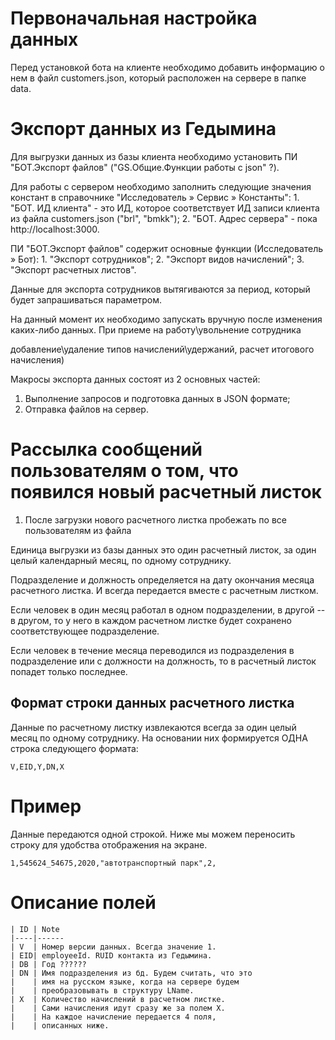 
# Первоначальная настройка данных

  Перед установкой бота на клиенте необходимо добавить информацию о нем в файл customers.json,
который расположен на сервере в папке data.

# Экспорт данных из Гедымина

  Для выгрузки данных из базы клиента необходимо установить ПИ "БОТ.Экспорт файлов" ("GS.Общие.Функции работы с json" ?).

  Для работы с сервером необходимо заполнить следующие значения констант в справочнике "Исследователь » Сервис » Константы":
    1. "БОТ. ИД клиента" - это ИД, которое соответствует ИД записи клиента из файла customers.json ("brl", "bmkk");
    2. "БОТ. Адрес сервера" - пока http://localhost:3000.

  ПИ "БОТ.Экспорт файлов" содержит основные функции (Исследователь » Бот):
    1. "Экспорт сотрудников";
    2. "Экспорт видов начислений";
    3. "Экспорт расчетных листов".


  Данные для экспорта сотрудников вытягиваются за период, который будет запрашиваться параметром.

  На данный момент их необходимо запускать вручную после изменения каких-либо данных.
  При приеме на работу\увольнение сотрудника

   добавление\удаление типов начислений\удержаний, расчет итогового начисления)


  Макросы экспорта данных состоят из 2 основных частей:
  1. Выполнение запросов и подготовка данных в JSON формате;
  2. Отправка файлов на сервер.

# Рассылка сообщений пользователям о том, что появился новый расчетный листок

  1. После загрузки нового расчетного листка пробежать по все пользователям из файла

Единица выгрузки из базы данных это один расчетный листок, за один целый календарный месяц, по одному сотруднику.

Подразделение и должность определяется на дату окончания
месяца расчетного листка. И всегда передается вместе
с расчетным листком.

Если человек в один месяц работал в одном подразделении,
в другой -- в другом, то у него в каждом расчетном листке
будет сохранено соответствующее подразделение.

Если человек в течение месяца переводился из подразделения в подразделение или с должности на должность, то в расчетный листок попадет только последнее.



## Формат строки данных расчетного листка
Данные по расчетному листку извлекаются всегда за один целый месяц по одному сотруднику. На основании них формируется ОДНА строка следующего формата:
```
V,EID,Y,DN,X
```
# Пример
Данные передаются одной строкой. Ниже мы можем переносить строку для удобства отображения на экране.
```
1,545624_54675,2020,"автотранспортный парк",2,
```
# Описание полей
```
| ID | Note
|----|------
| V  | Номер версии данных. Всегда значение 1.
| EID| employeeId. RUID контакта из Гедымина.
| DB | Год ??????
| DN | Имя подразделения из бд. Будем считать, что это
|    | имя на русском языке, когда на сервере будем
|    | преобразовывать в структуру LName.
| X  | Количество начислений в расчетном листке.
|    | Сами начисления идут сразу же за полем X.
|    | На каждое начисление передается 4 поля,
|    | описанных ниже.

```